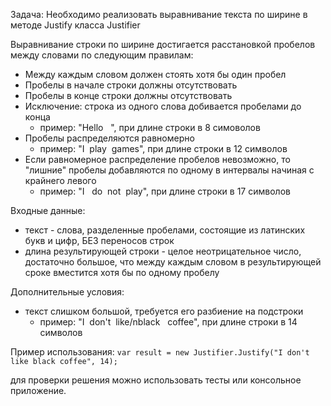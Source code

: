 Задача:
Необходимо реализовать выравнивание текста по ширине в методе Justify класса Justifier
 
Выравнивание строки по ширине достигается расстановкой пробелов между словами по следующим правилам:
 - Между каждым словом должен стоять хотя бы один пробел
 - Пробелы в начале строки должны отсутствовать
 - Пробелы в конце строки должны отсутствовать
 - Исключение: строка из одного слова добивается пробелами до конца
   *   пример: "Hello&nbsp;&nbsp;&nbsp;", при длине строки в 8 симоволов
 - Пробелы распределяются равномерно
   *   пример: "I&nbsp;&nbsp;play&nbsp;&nbsp;games", при длине строки в 12 символов
 - Если равномерное распределение пробелов невозможно, то "лишние" пробелы добавляются по одному в интервалы начиная с крайнего левого
   *   пример: "I&nbsp;&nbsp;&nbsp;do&nbsp;&nbsp;not&nbsp;&nbsp;play", при длине строки в 17 символов

 Входные данные:
 - текст - слова, разделенные пробелами, состоящие из латинских букв и цифр, БЕЗ переносов строк
 - длина результирующей строки - целое неотрицательное число, достаточно большое, что между каждым словом в результирующей сроке вместится хотя бы по одному пробелу
 
 Дополнительные условия:
 - текст слишком большой, требуется его разбиение на подстроки
   *   пример: "I&nbsp;&nbsp;don't&nbsp;&nbsp;like/nblack&nbsp;&nbsp;&nbsp;coffee", при длине строки в 14 символов
 
 Пример использования:
 ``` var result = new Justifier.Justify("I don't like black coffee", 14); ```
 
 для проверки решения можно использовать тесты или консольное приложение.

